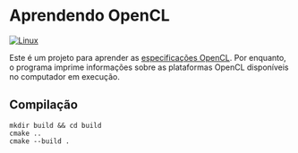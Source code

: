 # Aprendendo OpenCL

[![Linux](https://github.com/andreperezmaselco/learning-OpenCL/actions/workflows/linux.yml/badge.svg)](https://github.com/andreperezmaselco/learning-OpenCL/actions/workflows/linux.yml)

Este é um projeto para aprender as [especificações OpenCL](https://www.khronos.org/registry/OpenCL). Por enquanto, o programa imprime informações sobre as plataformas OpenCL disponíveis no computador em execução.

## Compilação

```
mkdir build && cd build
cmake ..
cmake --build .
```
